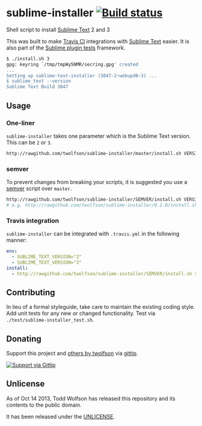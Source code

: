 # sublime-installer [![Build status](https://travis-ci.org/twolfson/sexy-bash-prompt.png?branch=master)](https://travis-ci.org/twolfson/sexy-bash-prompt)

Shell script to install [Sublime Text][] 2 and 3

This was built to make [Travis CI][] integrations with [Sublime Text][] easier. It is also part of the [Sublime plugin tests][] framework.

[Travis CI]: https://travis-ci.org/
[Sublime Text]: http://sublimetext.com/
[Sublime plugin tests]: https://github.com/twolfson/sublime-plugin-tests

```bash
$ ./install.sh 3
gpg: keyring `/tmp/tmpWy5NMR/secring.gpg' created
...
Setting up sublime-text-installer (3047-2~webupd8~3) ...
$ sublime_text --version
Sublime Text Build 3047
```

## Usage
### One-liner
`sublime-installer` takes one parameter which is the Sublime Text version. This can be `2` or `3`.

```sh
http://rawgithub.com/twolfson/sublime-installer/master/install.sh VERSION | sh
```

### semver
To prevent changes from breaking your scripts, it is suggested you use a [semver][] script over `master`.

```sh
http://rawgithub.com/twolfson/sublime-installer/SEMVER/install.sh VERSION | sh
# e.g. http://rawgithub.com/twolfson/sublime-installer/0.1.0/install.sh 2 | sh
```

[semver]: http://semver.org/

### Travis integration
`sublime-installer` can be integrated with `.travis.yml` in the following manner:

```yml
env:
  - SUBLIME_TEXT_VERSION="2"
  - SUBLIME_TEXT_VERSION="3"
install:
  - http://rawgithub.com/twolfson/sublime-installer/SEMVER/install.sh $SUBLIME_TEXT_VERSION | sh
```

## Contributing
In lieu of a formal styleguide, take care to maintain the existing coding style. Add unit tests for any new or changed functionality. Test via `./test/sublime-installer_test.sh`.

## Donating
Support this project and [others by twolfson][gittip] via [gittip][].

[![Support via Gittip][gittip-badge]][gittip]

[gittip-badge]: https://rawgithub.com/twolfson/gittip-badge/master/dist/gittip.png
[gittip]: https://www.gittip.com/twolfson/

## Unlicense
As of Oct 14 2013, Todd Wolfson has released this repository and its contents to the public domain.

It has been released under the [UNLICENSE][].

[UNLICENSE]: UNLICENSE
